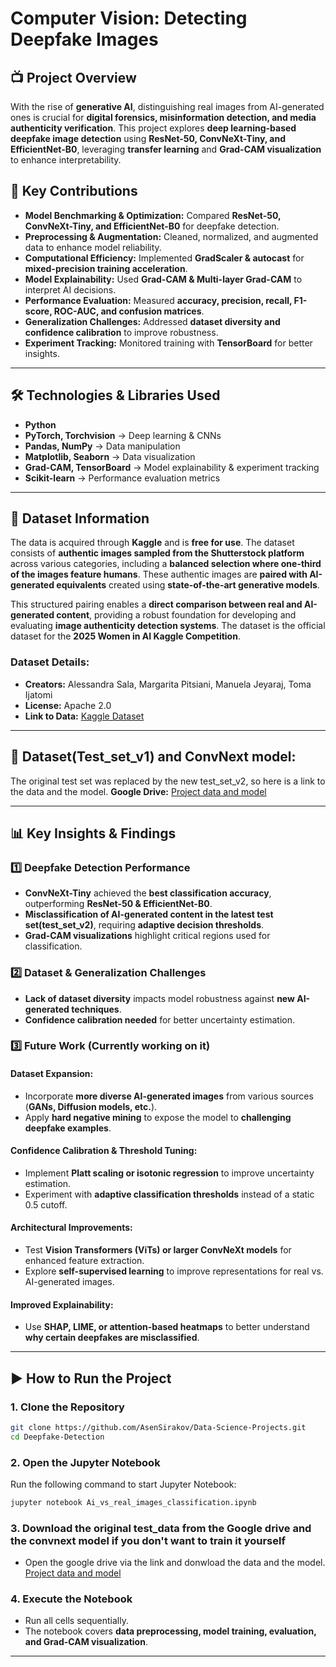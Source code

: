 # Computer Vision: Detecting Deepfake Images  

## 📺 Project Overview  
With the rise of **generative AI**, distinguishing real images from AI-generated ones is crucial for **digital forensics, misinformation detection, and media authenticity verification**. This project explores **deep learning-based deepfake image detection** using **ResNet-50, ConvNeXt-Tiny, and EfficientNet-B0**, leveraging **transfer learning** and **Grad-CAM visualization** to enhance interpretability.  

## 🚀 Key Contributions  
- **Model Benchmarking & Optimization:** Compared **ResNet-50, ConvNeXt-Tiny, and EfficientNet-B0** for deepfake detection.  
- **Preprocessing & Augmentation:** Cleaned, normalized, and augmented data to enhance model reliability.  
- **Computational Efficiency:** Implemented **GradScaler & autocast** for **mixed-precision training acceleration**.  
- **Model Explainability:** Used **Grad-CAM & Multi-layer Grad-CAM** to interpret AI decisions.  
- **Performance Evaluation:** Measured **accuracy, precision, recall, F1-score, ROC-AUC, and confusion matrices**.  
- **Generalization Challenges:** Addressed **dataset diversity and confidence calibration** to improve robustness.  
- **Experiment Tracking:** Monitored training with **TensorBoard** for better insights.  

---

## 🛠️ Technologies & Libraries Used  
- **Python**  
- **PyTorch, Torchvision** → Deep learning & CNNs  
- **Pandas, NumPy** → Data manipulation  
- **Matplotlib, Seaborn** → Data visualization  
- **Grad-CAM, TensorBoard** → Model explainability & experiment tracking  
- **Scikit-learn** → Performance evaluation metrics  

---

## 📂 Dataset Information  
The data is acquired through **Kaggle** and is **free for use**. The dataset consists of **authentic images sampled from the Shutterstock platform** across various categories, including a **balanced selection where one-third of the images feature humans**. These authentic images are **paired with AI-generated equivalents** created using **state-of-the-art generative models**.

This structured pairing enables a **direct comparison between real and AI-generated content**, providing a robust foundation for developing and evaluating **image authenticity detection systems**. The dataset is the official dataset for the **2025 Women in AI Kaggle Competition**.

### **Dataset Details:**  
- **Creators:** Alessandra Sala, Margarita Pitsiani, Manuela Jeyaraj, Toma Ijatomi  
- **License:** Apache 2.0  
- **Link to Data:** [Kaggle Dataset](https://www.kaggle.com/datasets/alessandrasala79/ai-vs-human-generated-dataset/data)  

---

## 📂 Dataset(Test_set_v1) and ConvNext model:
The original test set was replaced by the new test_set_v2, so here is a link to the data and the model.
**Google Drive:** [Project data and model](https://drive.google.com/drive/folders/1YgW9GoGYvqR1Uexz53lEmYPNNzXpw_4c?usp=sharing)

---

## 📊 Key Insights & Findings  

### **1️⃣ Deepfake Detection Performance**  
- **ConvNeXt-Tiny** achieved the **best classification accuracy**, outperforming **ResNet-50 & EfficientNet-B0**.  
- **Misclassification of AI-generated content in the latest test set(test_set_v2)**, requiring **adaptive decision thresholds**.  
- **Grad-CAM visualizations** highlight critical regions used for classification.   

### **2️⃣ Dataset & Generalization Challenges**  
- **Lack of dataset diversity** impacts model robustness against **new AI-generated techniques**.  
- **Confidence calibration needed** for better uncertainty estimation.  

### **3️⃣ Future Work (Currently working on it)**  
#### **Dataset Expansion:**  
- Incorporate **more diverse AI-generated images** from various sources (**GANs, Diffusion models, etc.**).  
- Apply **hard negative mining** to expose the model to **challenging deepfake examples**.  

#### **Confidence Calibration & Threshold Tuning:**  
- Implement **Platt scaling or isotonic regression** to improve uncertainty estimation.  
- Experiment with **adaptive classification thresholds** instead of a static 0.5 cutoff.  

#### **Architectural Improvements:**  
- Test **Vision Transformers (ViTs) or larger ConvNeXt models** for enhanced feature extraction.  
- Explore **self-supervised learning** to improve representations for real vs. AI-generated images.  

#### **Improved Explainability:**  
- Use **SHAP, LIME, or attention-based heatmaps** to better understand **why certain deepfakes are misclassified**.  

---

## ▶️ How to Run the Project  

### **1. Clone the Repository**  
```bash
git clone https://github.com/AsenSirakov/Data-Science-Projects.git
cd Deepfake-Detection
```

### **2. Open the Jupyter Notebook**  
Run the following command to start Jupyter Notebook:  
```bash
jupyter notebook Ai_vs_real_images_classification.ipynb
```
### **3. Download the original test_data from the Google drive and the convnext model if you don't want to train it yourself**
- Open the google drive via the link and donwload the data and the model. [Project data and model](https://drive.google.com/drive/folders/1YgW9GoGYvqR1Uexz53lEmYPNNzXpw_4c?usp=sharing)

### **4. Execute the Notebook**  
- Run all cells sequentially.  
- The notebook covers **data preprocessing, model training, evaluation, and Grad-CAM visualization**.  

---

